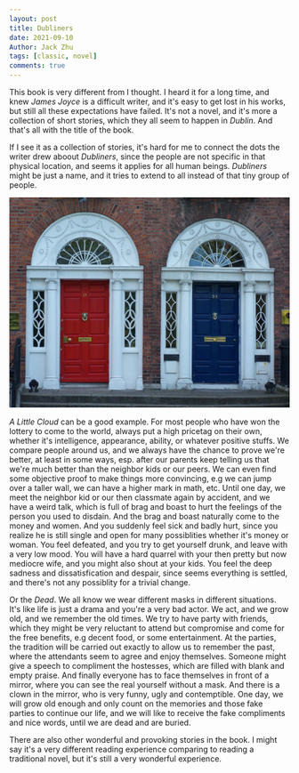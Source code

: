 ```yaml
---
layout: post
title: Dubliners
date: 2021-09-10
Author: Jack Zhu
tags: [classic, novel]
comments: true
---
```


This book is very different from I thought. I heard it for a long time, and knew *James Joyce* is a difficult writer, and it's easy to get lost in his works, but still all these expectations have failed. It's not a novel, and it's more a collection of short stories, which they all seem to happen in *Dublin*. And that's all with the title of the book.

If I see it as a collection of stories, it's hard for me to connect the dots the writer drew aboout *Dubliners*, since the people are not specific in that physical location, and seems it applies for all human beings. *Dubliners* might be just a name, and it tries to extend to all instead of that tiny group of people.

![dublin](../images/dublin.png)

*A Little Cloud* can be a good example. For most people who have won the lottery to come to the world, always put a high pricetag on their own, whether it's intelligence, appearance, ability, or whatever positive stuffs. We compare people around us, and we always have the chance to prove we're better, at least in some ways, esp. after our parents keep telling us that we're much better than the neighbor kids or our peers. We can even find some objective proof to make things more convincing, e.g we can jump over a taller wall, we can have a higher mark in math, etc. Until one day, we meet the neighbor kid or our then classmate again by accident, and we have a weird talk, which is full of brag and boast to hurt the feelings of the person you used to disdain. And the brag and boast naturally come to the money and women. And you suddenly feel sick and badly hurt, since you realize he is still single and open for many possiblities whether it's money or woman. You feel defeated, and you try to get yourself drunk, and leave with a very low mood. You will have a hard quarrel with your then pretty but now mediocre wife, and you might also shout at your kids. You feel the deep sadness and dissatisfication and despair, since seems everything is settled, and there's not any possiblity for a trivial change.

Or the *Dead*. We all know we wear different masks in different situations. It's like life is just a drama and you're a very bad actor. We act, and we grow old, and we remember the old times. We try to have party with friends, which they might be very reluctant to attend but compromise and come for the free benefits, e.g decent food, or some entertainment. At the parties, the tradition will be carried out exactly to allow us to remember the past, where the attendants seem to agree and enjoy themselves. Someone might give a speech to compliment the hostesses, which are filled with blank and empty praise. And finally everyone has to face themselves in front of a mirror, where you can see the real yourself without a mask. And there is a clown in the mirror, who is very funny, ugly and contemptible. One day, we will grow old enough and only count on the memories and those fake parties to continue our life, and we will like to receive the fake compliments and nice words, until we are dead and are buried.

There are also other wonderful and provoking stories in the book. I might say it's a very different reading experience comparing to reading a traditional novel, but it's still a very wonderful experience.